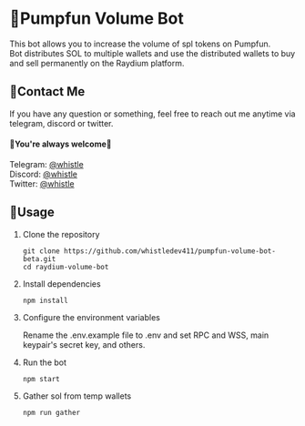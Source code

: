 # 🤖Pumpfun Volume Bot

This bot allows you to increase the volume of spl tokens on Pumpfun.
<br />
Bot distributes SOL to multiple wallets and use the distributed wallets to buy and sell permanently on the Raydium platform.

## 💬Contact Me

If you have any question or something, feel free to reach out me anytime via telegram, discord or twitter.
<br>
#### 🌹You're always welcome🌹

Telegram: [@whistle](https://t.me/devbeast5775) <br>
Discord: [@whistle](https://discordapp.com/users/345950945517109248) <br>
Twitter: [@whistle](https://x.com/lucky_whistle)


## 👀Usage
1. Clone the repository

    ```
    git clone https://github.com/whistledev411/pumpfun-volume-bot-beta.git
    cd raydium-volume-bot
    ```
2. Install dependencies

    ```
    npm install
    ```
3. Configure the environment variables

    Rename the .env.example file to .env and set RPC and WSS, main keypair's secret key, and others.

4. Run the bot

    ```
    npm start
    ```
5. Gather sol from temp wallets
   
    ```
    npm run gather
    ```
